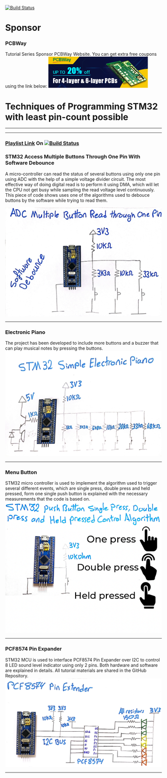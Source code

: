 [![Build Status](https://img.shields.io/badge/USEFUL%20ELECTRONICS-YOUTUBE-red)](https://www.youtube.com/channel/UC5zdou2_vz6rjpqMJ23UnQg)

# Sponsor

### PCBWay
Tutorial Series Sponsor PCBWay Website. You can get extra free coupons using the link below:
[<img src="https://github.com/UsefulElectronics/esp32s3_la66_lorawan/blob/main/repo%20cover/banner320x100.gif">](https://www.pcbway.com/setinvite.aspx?inviteid=582640)


#  Techniques of Programming STM32 with least pin-count possible 
***
***

### [Playlist Link](https://img.shields.io/badge/YouTube-FF0000?style=for-the-badge&logo=youtube&logoColor=white) On [![Build Status](https://img.shields.io/badge/YouTube-FF0000?style=for-the-badge&logo=youtube&logoColor=white)](https://www.youtube.com/watch?v=npfm74aswP8&list=PL6JRJSblHowDlqM-Fut5b1vjC62iKF4Wy&index=1) 

### STM32 Access Multiple Buttons Through One Pin With Software Debounce
A micro-controller can read the status of several buttons using only one pin using ADC with the help of a simple voltage divider circuit. The most effective way of doing digital read is to perform it using DMA, which will let the CPU not get busy while sampling the read voltage level continuously. This piece of code shows uses one of the algorithms used to debouce buttons by the software while trying to read them.

![Circuit Diagram](https://github.com/UsefulElectronics/stm32-soft-debounce-adc-buttons-read/blob/main/Circuit%20diagram/voltage%20divider%20circuit.jpg)
***
### Electronic Piano 
The project has been developed to include more buttons and a buzzer that can play musical notes by pressing the buttons.
![Circuit Diagram](https://github.com/UsefulElectronics/stm32-soft-debounce-adc-buttons-read/blob/main/Circuit%20diagram/Electronic%20Piano.jpg)
***
### Menu Button 
STM32 micro controller is used to implement  the algorithm used to trigger several different events, which are single press, double press and held pressed, form one single push button is explained with the necessary measurements that the code is based on.
![Circuit Diagram](https://github.com/UsefulElectronics/stm32-soft-debounce-adc-buttons-read/blob/main/Circuit%20diagram/MenuButton.png)
***
### PCF8574 Pin Expander
STM32 MCU is used to interface PCF8574 Pin Expander over I2C to control 8 LED sound level indicator using only 2 pins. Both hardware and software are explained in details. All tutorial materials are shared in the GitHub Repository.
![Circuit Diagram](https://github.com/UsefulElectronics/stm32-soft-debounce-adc-buttons-read/blob/main/Circuit%20diagram/Sound%20Level%20Expander%20Circuit%20Diagram%20Connection.jpg)
***

